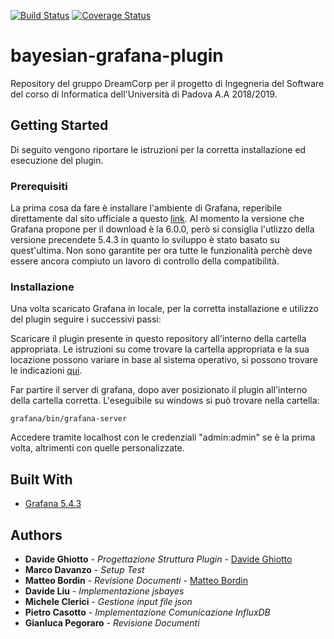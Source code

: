 [![Build Status](https://travis-ci.org/dreamcorpsw/bayesian-grafana-plugin.svg?branch=master)](https://travis-ci.org/dreamcorpsw/bayesian-grafana-plugin)
[![Coverage Status](https://coveralls.io/repos/github/dreamcorpsw/bayesian-grafana-plugin/badge.svg)](https://coveralls.io/github/dreamcorpsw/bayesian-grafana-plugin)

# bayesian-grafana-plugin

Repository del gruppo DreamCorp per il progetto di Ingegneria del Software del corso di Informatica dell'Università di Padova A.A 2018/2019.

## Getting Started

Di seguito vengono riportare le istruzioni per la corretta installazione ed esecuzione del plugin.

### Prerequisiti

La prima cosa da fare è installare l'ambiente di Grafana, reperibile direttamente dal sito ufficiale a questo [link](https://grafana.com/get). Al momento la versione che Grafana propone per il download è la 6.0.0, però si consiglia l'utlizzo della versione precendete 5.4.3 in quanto lo sviluppo è stato basato su quest'ultima. Non sono garantite per ora tutte le funzionalità perchè deve essere ancora compiuto un lavoro di controllo della compatibilità.

### Installazione

Una volta scaricato Grafana in locale, per la corretta installazione e utilizzo del plugin seguire i successivi passi:

Scaricare il plugin presente in questo repository all'interno della cartella appropriata.
Le istruzioni su come trovare la cartella appropriata e la sua locazione possono variare in base al sistema operativo, si possono trovare le indicazioni [qui](http://docs.grafana.org/plugins/installation/#grafana-plugin-directory).

Far partire il server di grafana, dopo aver posizionato il plugin all'interno della cartella corretta. L'eseguibile su windows si può trovare nella cartella:

```
grafana/bin/grafana-server
```
Accedere tramite localhost con le credenziali "admin:admin" se è la prima volta, altrimenti con quelle personalizzate.

## Built With

* [Grafana 5.4.3](https://grafana.com/)


## Authors

* **Davide Ghiotto** - *Progettazione Struttura Plugin* - [Davide Ghiotto](https://github.com/davide97g)
* **Marco Davanzo** - *Setup Test* 
* **Matteo Bordin** - *Revisione Documenti* - [Matteo Bordin](https://github.com/matbord)
* **Davide Liu** - *Implementazione jsbayes*
* **Michele Clerici** - *Gestione input file json* 
* **Pietro Casotto** - *Implementazione Comunicazione InfluxDB*
* **Gianluca Pegoraro** - *Revisione Documenti*
